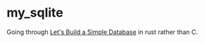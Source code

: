 # my_sqlite
Going through [Let's Build a Simple Database](https://cstack.github.io/db_tutorial) in rust rather than C.
